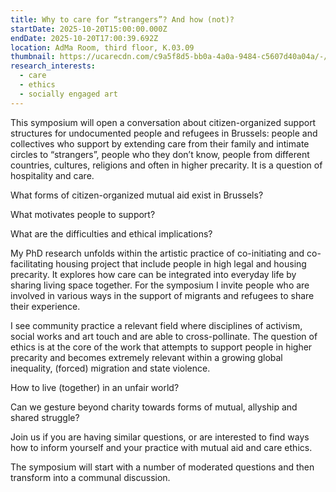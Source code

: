 ```yaml
---
title: Why to care for “strangers”? And how (not)?
startDate: 2025-10-20T15:00:00.000Z
endDate: 2025-10-20T17:00:39.692Z
location: AdMa Room, third floor, K.03.09
thumbnail: https://ucarecdn.com/c9a5f8d5-bb0a-4a0a-9484-c5607d40a04a/-/crop/3024x3596/0,436/-/preview/
research_interests:
  - care
  - ethics
  - socially engaged art
---
```

This symposium will open a conversation about citizen-organized support structures for undocumented people and refugees in Brussels: people and collectives who support by extending care from their family and intimate circles to “strangers”, people who they don’t know, people from different countries, cultures, religions and often in higher precarity. It is a question of hospitality and care. 

What forms of citizen-organized mutual aid exist in Brussels?

What motivates people to support?

What are the difficulties and ethical implications? 

My PhD research unfolds within the artistic practice of co-initiating and co-facilitating housing project that include people in high legal and housing precarity. It explores how care can be integrated into everyday life by sharing living space together. For the symposium I invite people who are involved in various ways in the support of migrants and refugees to share their experience.

I see community practice a relevant field where disciplines of activism, social works and art touch and are able to cross-pollinate. The question of ethics is at the core of the work that attempts to support people in higher precarity and becomes extremely relevant within a growing global inequality, (forced) migration and state violence.

How to live (together) in an unfair world?

Can we gesture beyond charity towards forms of mutual, allyship and shared struggle? 

Join us if you are having similar questions, or are interested to find ways how to inform yourself and your practice with mutual aid and care ethics.

The symposium will start with a number of moderated questions and then transform into a communal discussion.